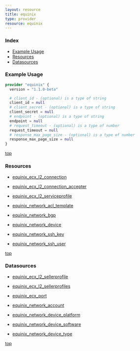 ```yaml
---
layout: resource
title: equinix
type: provider
resource: equinix
---
```


### Index

- [Example Usage](#example-usage)
- [Resources](#resources)
- [Datasources](#datasources)

### Example Usage

```terraform
provider "equinix" {
  version = "1.1.0-beta"

  # client_id - (optional) is a type of string
  client_id = null
  # client_secret - (optional) is a type of string
  client_secret = null
  # endpoint - (optional) is a type of string
  endpoint = null
  # request_timeout - (optional) is a type of number
  request_timeout = null
  # response_max_page_size - (optional) is a type of number
  response_max_page_size = null
}
```

[top](#index)

### Resources


- [equinix_ecx_l2_connection](./r/equinix_ecx_l2_connection.md)

- [equinix_ecx_l2_connection_accepter](./r/equinix_ecx_l2_connection_accepter.md)

- [equinix_ecx_l2_serviceprofile](./r/equinix_ecx_l2_serviceprofile.md)

- [equinix_network_acl_template](./r/equinix_network_acl_template.md)

- [equinix_network_bgp](./r/equinix_network_bgp.md)

- [equinix_network_device](./r/equinix_network_device.md)

- [equinix_network_ssh_key](./r/equinix_network_ssh_key.md)

- [equinix_network_ssh_user](./r/equinix_network_ssh_user.md)


[top](#index)

### Datasources


- [equinix_ecx_l2_sellerprofile](./d/equinix_ecx_l2_sellerprofile.md)

- [equinix_ecx_l2_sellerprofiles](./d/equinix_ecx_l2_sellerprofiles.md)

- [equinix_ecx_port](./d/equinix_ecx_port.md)

- [equinix_network_account](./d/equinix_network_account.md)

- [equinix_network_device_platform](./d/equinix_network_device_platform.md)

- [equinix_network_device_software](./d/equinix_network_device_software.md)

- [equinix_network_device_type](./d/equinix_network_device_type.md)


[top](#index)